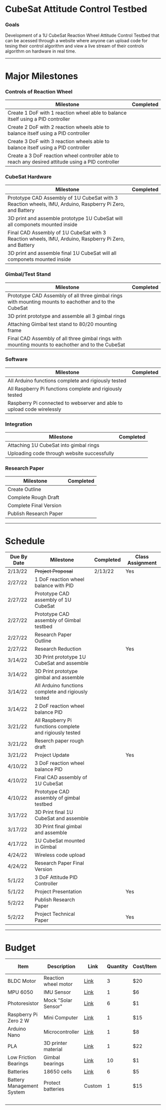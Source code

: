# CubeSat Attitude Control Testbed
### Goals
Development of a 1U CubeSat Reaction Wheel Attitude Control Testbed that can be acessed through a website where anyone can upload code for tesing their control algorithm and view a live stream of their controls algorithm on hardware in real time.

---

# Major Milestones
### Controls of Reaction Wheel
| Milestone | Completed |
| --- | ---
| Create 1 DoF with 1 reaction wheel able to balance itself using a PID controller |    
| Create 2 DoF with 2 reaction wheels able to balance itself using a PID controller |    
| Create 3 DoF with 3 reaction wheels able to balance itself using a PID controller |   
| Create a 3 DoF reaction wheel controller able to reach any desired attitude using a PID controller |

### CubeSat Hardware
| Milestone | Completed |
| --- | ---
| Prototype CAD Assembly of 1U CubeSat with 3 Reaction wheels, IMU, Arduino, Raspberry Pi Zero, and Battery |    
| 3D print and assemble prototype 1U CubeSat will all componets mounted inside |
| Final CAD Assembly of 1U CubeSat with 3 Reaction wheels, IMU, Arduino, Raspberry Pi Zero, and Battery |
| 3D print and assemble final 1U CubeSat will all componets mounted inside |    

### Gimbal/Test Stand
| Milestone | Completed |
| --- | --- 
| Prototype CAD Assembly of all three gimbal rings with mounting mounts to eachother and to the CubeSat |    
| 3D print prototype and assemble all 3 gimbal rings |   
| Attaching Gimbal test stand to 80/20 mounting frame |
| Final CAD Assembly of all three gimbal rings with mounting mounts to eachother and to the CubeSat |  

### Software
| Milestone | Completed |
| --- | --- 
| All Arduino functions complete and rigiously tested |
| All Raspberry Pi functions complete and rigiously tested |   
| Raspberry Pi connected to webserver and able to upload code wirelessly |


### Integration 
| Milestone | Completed |
| --- | ---
| Attaching 1U CubeSat into gimbal rings  |
| Uploading code through website successfully  |

### Research Paper 
| Milestone | Completed |
| --- | ---
| Create Outline |
| Complete Rough Draft |
| Complete Final Version |
| Publish Research Paper |
 


---

# Schedule
| Due By Date | Milestone | Completed | Class Assignment
--- | --- | --- | ---
| 2/13/22 | ~~Project Proposal~~ | 2/13/22 | Yes
| 2/27/22 | 1 DoF reaction wheel balance with PID |   |
| 2/27/22 | Prototype CAD assembly of 1U CubeSat |   |
| 2/27/22 | Prototype CAD assembly of Gimbal testbed |   |
| 2/27/22 | Research Paper Outline | 
| 2/27/22 | Research Reduction |   | Yes
| 3/14/22 | 3D Print prototype 1U CubeSat and assemble  |    | 
| 3/14/22 | 3D Print prototype gimbal and assemble  |    |
| 3/14/22 | All Arduino functions complete and rigiously tested  |    |
| 3/14/22 | 2 DoF reaction wheel balance PID  |    |
| 3/21/22 | All Raspberry Pi functions complete and rigiously tested |    |
| 3/21/22 | Reserch paper rough draft |    |
| 3/21/22 | Project Update |    | Yes
| 4/10/22 | 3 DoF reaction wheel balance PID|    |
| 4/10/22 | Final CAD assembly of 1U CubeSat  |    |
| 4/10/22 | Prototype CAD assembly of gimbal testbed |    |
| 3/17/22 | 3D Print final 1U CubeSat and assemble  |    | 
| 3/17/22 | 3D Print final gimbal and assemble  |    |
| 4/17/22 | 1U CubeSat mounted in Gimbal |    |
| 4/24/22 | Wireless code upload |    |
| 4/24/22 | Research Paper Final Version |    |
| 5/1/22 | 3 DoF Attitude PID Controller |   | 
| 5/1/22 | Project Presentation |   | Yes
| 5/2/22 | Publish Research Paper |   | 
| 5/2/22 | Project Technical Paper |   | Yes

---

# Budget
| Item | Description | Link | Quantity | Cost/Item | Total Cost
--- | --- | --- | --- | --- | ---
| BLDC Motor | Reaction wheel motor | [Link](https://www.ebay.com/itm/264321073124) | 3 | $20 | $60
| MPU 6050 | IMU Sensor | [Link](https://www.amazon.com/HiLetgo-MPU-6050-Accelerometer-Gyroscope-Converter/dp/B01DK83ZYQ?th=1) | 1 | $6 | $6
| Photoresistor | Mock "Solar Sensor" | [Link](https://www.adafruit.com/product/161) | 6 | $1 | $6
| Raspberry Pi Zero 2 W | Mini Computer | [Link](https://www.canakit.com/raspberry-pi-zero-2-w.html) | 1 | $15 | $15
| Arduino Nano | Microcontroller | [Link](https://www.amazon.com/ELEGOO-Arduino-ATmega328P-Without-Compatible/dp/B0713XK923) | 1 | $8 | $8
| PLA | 3D printer material | [Link](https://www.amazon.com/HATCHBOX-3D-Filament-Dimensional-Accuracy/dp/B00J0ECR5I/ref=sr_1_6?crid=22M7AM47VNUVS&keywords=pla&qid=1644781036&sprefix=pla%2Caps%2C127&sr=8-6) | 1 | $22 | $22
| Low Friction Bearings | Gimbal bearings | [Link](https://www.amazon.com/s?k=Low+Friction+Bearings&rh=n%3A16410991&ref=nb_sb_noss) | 10 | $1 | $10
| Batteries | 18650 cells | [Link](https://www.18650batterystore.com/) | 6 | $5 | $30
| Battery Management System | Protect batteries | Custom | 1 | $15 | $15
| | | | | | $172